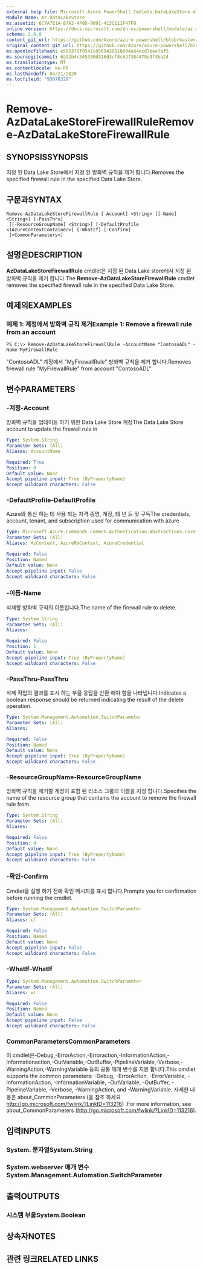 ```yaml
---
external help file: Microsoft.Azure.PowerShell.Cmdlets.DataLakeStore.dll-Help.xml
Module Name: Az.DataLakeStore
ms.assetid: 6C7A7E1A-87A2-4F0D-9091-413C111F47F0
online version: https://docs.microsoft.com/en-us/powershell/module/az.datalakestore/remove-azdatalakestorefirewallrule
schema: 2.0.0
content_git_url: https://github.com/Azure/azure-powershell/blob/master/src/DataLakeStore/DataLakeStore/help/Remove-AzDataLakeStoreFirewallRule.md
original_content_git_url: https://github.com/Azure/azure-powershell/blob/master/src/DataLakeStore/DataLakeStore/help/Remove-AzDataLakeStoreFirewallRule.md
ms.openlocfilehash: e583379f9541c056943081b804a84ecd7bee7bf5
ms.sourcegitcommit: 6a91b4c545350d316d3cf8c62f384478e3f3ba24
ms.translationtype: MT
ms.contentlocale: ko-KR
ms.lasthandoff: 04/21/2020
ms.locfileid: "93878329"
---
```

# <span data-ttu-id="3afc3-101">Remove-AzDataLakeStoreFirewallRule</span><span class="sxs-lookup"><span data-stu-id="3afc3-101">Remove-AzDataLakeStoreFirewallRule</span></span>

## <span data-ttu-id="3afc3-102">SYNOPSIS</span><span class="sxs-lookup"><span data-stu-id="3afc3-102">SYNOPSIS</span></span>
<span data-ttu-id="3afc3-103">지정 된 Data Lake Store에서 지정 된 방화벽 규칙을 제거 합니다.</span><span class="sxs-lookup"><span data-stu-id="3afc3-103">Removes the specified firewall rule in the specified Data Lake Store.</span></span>

## <span data-ttu-id="3afc3-104">구문과</span><span class="sxs-lookup"><span data-stu-id="3afc3-104">SYNTAX</span></span>

```
Remove-AzDataLakeStoreFirewallRule [-Account] <String> [[-Name] <String>] [-PassThru]
 [[-ResourceGroupName] <String>] [-DefaultProfile <IAzureContextContainer>] [-WhatIf] [-Confirm]
 [<CommonParameters>]
```

## <span data-ttu-id="3afc3-105">설명은</span><span class="sxs-lookup"><span data-stu-id="3afc3-105">DESCRIPTION</span></span>
<span data-ttu-id="3afc3-106">**AzDataLakeStoreFirewallRule** cmdlet은 지정 된 Data Lake store에서 지정 된 방화벽 규칙을 제거 합니다.</span><span class="sxs-lookup"><span data-stu-id="3afc3-106">The **Remove-AzDataLakeStoreFirewallRule** cmdlet removes the specified firewall rule in the specified Data Lake Store.</span></span>

## <span data-ttu-id="3afc3-107">예제의</span><span class="sxs-lookup"><span data-stu-id="3afc3-107">EXAMPLES</span></span>

### <span data-ttu-id="3afc3-108">예제 1: 계정에서 방화벽 규칙 제거</span><span class="sxs-lookup"><span data-stu-id="3afc3-108">Example 1: Remove a firewall rule from an account</span></span>
```
PS C:\> Remove-AzDataLakeStoreFirewallRule -AccountName "ContosoADL" -Name MyFirewallRule
```

<span data-ttu-id="3afc3-109">"ContosoADL" 계정에서 "MyFirewallRule" 방화벽 규칙을 제거 합니다.</span><span class="sxs-lookup"><span data-stu-id="3afc3-109">Removes firewall rule "MyFirewallRule" from account "ContosoADL"</span></span>

## <span data-ttu-id="3afc3-110">변수</span><span class="sxs-lookup"><span data-stu-id="3afc3-110">PARAMETERS</span></span>

### <span data-ttu-id="3afc3-111">-계정</span><span class="sxs-lookup"><span data-stu-id="3afc3-111">-Account</span></span>
<span data-ttu-id="3afc3-112">방화벽 규칙을 업데이트 하기 위한 Data Lake Store 계정</span><span class="sxs-lookup"><span data-stu-id="3afc3-112">The Data Lake Store account to update the firewall rule in</span></span>

```yaml
Type: System.String
Parameter Sets: (All)
Aliases: AccountName

Required: True
Position: 0
Default value: None
Accept pipeline input: True (ByPropertyName)
Accept wildcard characters: False
```

### <span data-ttu-id="3afc3-113">-DefaultProfile</span><span class="sxs-lookup"><span data-stu-id="3afc3-113">-DefaultProfile</span></span>
<span data-ttu-id="3afc3-114">Azure와 통신 하는 데 사용 되는 자격 증명, 계정, 테 넌 트 및 구독</span><span class="sxs-lookup"><span data-stu-id="3afc3-114">The credentials, account, tenant, and subscription used for communication with azure</span></span>

```yaml
Type: Microsoft.Azure.Commands.Common.Authentication.Abstractions.Core.IAzureContextContainer
Parameter Sets: (All)
Aliases: AzContext, AzureRmContext, AzureCredential

Required: False
Position: Named
Default value: None
Accept pipeline input: False
Accept wildcard characters: False
```

### <span data-ttu-id="3afc3-115">-이름</span><span class="sxs-lookup"><span data-stu-id="3afc3-115">-Name</span></span>
<span data-ttu-id="3afc3-116">삭제할 방화벽 규칙의 이름입니다.</span><span class="sxs-lookup"><span data-stu-id="3afc3-116">The name of the firewall rule to delete.</span></span>

```yaml
Type: System.String
Parameter Sets: (All)
Aliases:

Required: False
Position: 1
Default value: None
Accept pipeline input: True (ByPropertyName)
Accept wildcard characters: False
```

### <span data-ttu-id="3afc3-117">-PassThru</span><span class="sxs-lookup"><span data-stu-id="3afc3-117">-PassThru</span></span>
<span data-ttu-id="3afc3-118">삭제 작업의 결과를 표시 하는 부울 응답을 반환 해야 함을 나타냅니다.</span><span class="sxs-lookup"><span data-stu-id="3afc3-118">Indicates a boolean response should be returned indicating the result of the delete operation.</span></span>

```yaml
Type: System.Management.Automation.SwitchParameter
Parameter Sets: (All)
Aliases:

Required: False
Position: Named
Default value: None
Accept pipeline input: True (ByPropertyName)
Accept wildcard characters: False
```

### <span data-ttu-id="3afc3-119">-ResourceGroupName</span><span class="sxs-lookup"><span data-stu-id="3afc3-119">-ResourceGroupName</span></span>
<span data-ttu-id="3afc3-120">방화벽 규칙을 제거할 계정이 포함 된 리소스 그룹의 이름을 지정 합니다.</span><span class="sxs-lookup"><span data-stu-id="3afc3-120">Specifies the name of the resource group that contains the account to remove the firewall rule from.</span></span>

```yaml
Type: System.String
Parameter Sets: (All)
Aliases:

Required: False
Position: 4
Default value: None
Accept pipeline input: True (ByPropertyName)
Accept wildcard characters: False
```

### <span data-ttu-id="3afc3-121">-확인</span><span class="sxs-lookup"><span data-stu-id="3afc3-121">-Confirm</span></span>
<span data-ttu-id="3afc3-122">Cmdlet을 실행 하기 전에 확인 메시지를 표시 합니다.</span><span class="sxs-lookup"><span data-stu-id="3afc3-122">Prompts you for confirmation before running the cmdlet.</span></span>

```yaml
Type: System.Management.Automation.SwitchParameter
Parameter Sets: (All)
Aliases: cf

Required: False
Position: Named
Default value: None
Accept pipeline input: False
Accept wildcard characters: False
```

### <span data-ttu-id="3afc3-123">-WhatIf</span><span class="sxs-lookup"><span data-stu-id="3afc3-123">-WhatIf</span></span>
```yaml
Type: System.Management.Automation.SwitchParameter
Parameter Sets: (All)
Aliases: wi

Required: False
Position: Named
Default value: None
Accept pipeline input: False
Accept wildcard characters: False
```

### <span data-ttu-id="3afc3-124">CommonParameters</span><span class="sxs-lookup"><span data-stu-id="3afc3-124">CommonParameters</span></span>
<span data-ttu-id="3afc3-125">이 cmdlet은-Debug,-ErrorAction,-Erroraction,-InformationAction,-Informationaction,-OutVariable,-OutBuffer,-PipelineVariable,-Verbose,-WarningAction,-WarningVariable 등의 공통 매개 변수를 지원 합니다.</span><span class="sxs-lookup"><span data-stu-id="3afc3-125">This cmdlet supports the common parameters: -Debug, -ErrorAction, -ErrorVariable, -InformationAction, -InformationVariable, -OutVariable, -OutBuffer, -PipelineVariable, -Verbose, -WarningAction, and -WarningVariable.</span></span> <span data-ttu-id="3afc3-126">자세한 내용은 about_CommonParameters (을 참조 하세요 http://go.microsoft.com/fwlink/?LinkID=113216) .</span><span class="sxs-lookup"><span data-stu-id="3afc3-126">For more information, see about_CommonParameters (http://go.microsoft.com/fwlink/?LinkID=113216).</span></span>

## <span data-ttu-id="3afc3-127">입력</span><span class="sxs-lookup"><span data-stu-id="3afc3-127">INPUTS</span></span>

### <span data-ttu-id="3afc3-128">System. 문자열</span><span class="sxs-lookup"><span data-stu-id="3afc3-128">System.String</span></span>

### <span data-ttu-id="3afc3-129">System.webserver 매개 변수</span><span class="sxs-lookup"><span data-stu-id="3afc3-129">System.Management.Automation.SwitchParameter</span></span>

## <span data-ttu-id="3afc3-130">출력</span><span class="sxs-lookup"><span data-stu-id="3afc3-130">OUTPUTS</span></span>

### <span data-ttu-id="3afc3-131">시스템 부울</span><span class="sxs-lookup"><span data-stu-id="3afc3-131">System.Boolean</span></span>

## <span data-ttu-id="3afc3-132">상속자</span><span class="sxs-lookup"><span data-stu-id="3afc3-132">NOTES</span></span>

## <span data-ttu-id="3afc3-133">관련 링크</span><span class="sxs-lookup"><span data-stu-id="3afc3-133">RELATED LINKS</span></span>
